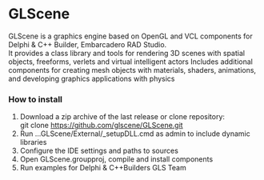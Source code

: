 # GLScene
GLScene is a graphics engine based on OpenGL and VCL components for Delphi & C++ Builder,
Embarcadero RAD Studio. <br>
It provides a class library and tools for rendering 3D scenes with spatial objects,
freeforms, verlets and virtual intelligent actors 
Includes additional components for creating mesh objects with materials, shaders, 
animations, and developing graphics applications with physics
### How to install
1. Download a zip archive of the last release or clone repository:<br>
git clone https://github.com/glscene/GLScene.git<br>
2. Run ...GLScene/External/_setupDLL.cmd as admin to include dynamic libraries
3. Configure the IDE settings and paths to sources
4. Open GLScene.groupproj, compile and install components
5. Run examples for Delphi & C++Builders
GLS Team
